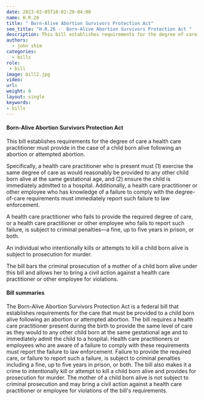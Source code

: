 ```yaml
---
date: 2023-02-05T10:02:29-04:00
name: H.R.26
title: " Born-Alive Abortion Survivors Protection Act"
seo_title: "H.R.26 -  Born-Alive Abortion Survivors Protection Act "
description: This bill establishes requirements for the degree of care a health care practitioner must provide in the case of a child born alive following an abortion or attempted abortion.
authors:
  - john shim
categories:
  - bills
role:
 - bill
image: bill2.jpg
video:
url: 
weight: 0
layout: single
keywords:
- bills
---
```


#### Born-Alive Abortion Survivors Protection Act

This bill establishes requirements for the degree of care a health care practitioner must provide in the case of a child born alive following an abortion or attempted abortion.

Specifically, a health care practitioner who is present must (1) exercise the same degree of care as would reasonably be provided to any other child born alive at the same gestational age, and (2) ensure the child is immediately admitted to a hospital. Additionally, a health care practitioner or other employee who has knowledge of a failure to comply with the degree-of-care requirements must immediately report such failure to law enforcement.

A health care practitioner who fails to provide the required degree of care, or a health care practitioner or other employee who fails to report such failure, is subject to criminal penalties—a fine, up to five years in prison, or both.

An individual who intentionally kills or attempts to kill a child born alive is subject to prosecution for murder.

The bill bars the criminal prosecution of a mother of a child born alive under this bill and allows her to bring a civil action against a health care practitioner or other employee for violations.

#### Bill summaries

The Born-Alive Abortion Survivors Protection Act is a federal bill that establishes requirements for the care that must be provided to a child born alive following an abortion or attempted abortion. The bill requires a health care practitioner present during the birth to provide the same level of care as they would to any other child born at the same gestational age and to immediately admit the child to a hospital. Health care practitioners or employees who are aware of a failure to comply with these requirements must report the failure to law enforcement. Failure to provide the required care, or failure to report such a failure, is subject to criminal penalties including a fine, up to five years in prison, or both. The bill also makes it a crime to intentionally kill or attempt to kill a child born alive and provides for prosecution for murder. The mother of a child born alive is not subject to criminal prosecution and may bring a civil action against a health care practitioner or employee for violations of the bill's requirements.